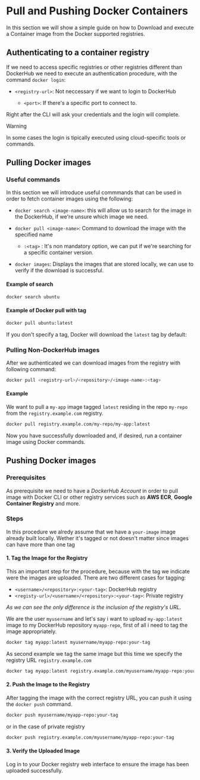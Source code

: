 # Pull and Pushing Docker Containers
In this section we will show a simple guide on how to Download and execute a Container image from the Docker supported registries.

## Authenticating to a container registry
If we need to access specific registries or other registries different than DockerHub we need to execute an authentication procedure, with the command `docker login`:

  - `<registry-url>`: Not neccessary if we want to login to DockerHub

     - `<port>`: If there's a specific port to connect to.

Right after the CLI will ask your credentials and the login will complete.

> [!WARNING]
> In some cases the login is tipically executed using cloud-specific tools or commands.



## Pulling Docker images
### Useful commands 
In this section we will introduce useful commmands that can be used in order to fetch container images using the following:

- `docker search <image-name>`: this will allow us to search for the image in the DockerHub, if we're unsure which image we need.

- `docker pull <image-name>`: Command to download the image with the specified name
    - `:<tag>` : It's non mandatory option, we can put if we're searching for a specific container version. 

- `docker images`: Displays the images that are stored locally, we can use to verify if the download is successful.



#### Example of search
```bash
docker search ubuntu
```

#### Example of Docker pull with tag
```bash
docker pull ubuntu:latest
```
If you don't specify a tag, Docker will download the `latest` tag by default:

### Pulling Non-DockerHub images
After we authenticated we can download images from the registry with following command:
```bash
docker pull <registry-url>/<repository>/<image-name>:<tag>
```
#### Example
We want to pull a `my-app` image tagged `latest` residing in the repo `my-repo` from the `registry.example.com` registry.

```bash
docker pull registry.example.com/my-repo/my-app:latest
```
Now you have successfully downloaded and, if desired, run a container image using Docker commands.

## Pushing Docker images
### Prerequisites
As prerequisite we need to have a *DockerHub Account* in order to pull image with Docker CLI or other registry services such as  **AWS ECR**, **Google Container Registry** and more.


### Steps
In this procedure we alredy assume that we have a `your-image` image already built locally. Wether it's tagged or not doesn't matter since images can have more than one tag


#### 1. Tag the Image for the Registry
This an important step for the procedure, because with the tag we indicate were the images are uploaded.
There are two different cases for tagging:
  - `<username>/<repository>:<your-tag>`: DockerHub registry
  - `<registy-url>/<username>/<repository>:<your-tag>`: Private registry

_As we can see the only difference is the inclusion of the registry's URL._


We are the user `myusername` and let's say i want to upload `my-app:latest` image to my DockerHub repository `myapp-repo`, first of all i need to tag the image appropriately.
```bash
docker tag myapp:latest myusername/myapp-repo:your-tag
```

As second example we tag the same image but this time we specify the registry URL `registry.example.com`
```bash
docker tag myapp:latest registry.example.com/myusername/myapp-repo:your-tag
```

#### 2. Push the Image to the Registry
After tagging the image with the correct registry URL, you can push it using the `docker push` command.

```bash
docker push myusername/myapp-repo:your-tag
```
or in the case of private registry

```bash
docker push registry.example.com/myusername/myapp-repo:your-tag
```

#### 3. Verify the Uploaded Image

Log in to your Docker registry web interface to ensure the image has been uploaded successfully.






